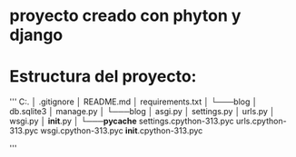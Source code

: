 # proyecto creado con phyton y django

# Estructura del proyecto: 

'''
C:.
│   .gitignore
│   README.md
│   requirements.txt
│
└───blog
    │   db.sqlite3
    │   manage.py
    │
    └───blog
        │   asgi.py
        │   settings.py
        │   urls.py
        │   wsgi.py
        │   __init__.py
        │
        └───__pycache__
                settings.cpython-313.pyc
                urls.cpython-313.pyc
                wsgi.cpython-313.pyc
                __init__.cpython-313.pyc

'''

